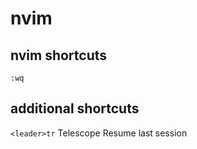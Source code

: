 # nvim
## nvim shortcuts
`:wq` <leader><leader>

## additional shortcuts
  `<leader>tr` Telescope Resume last session
